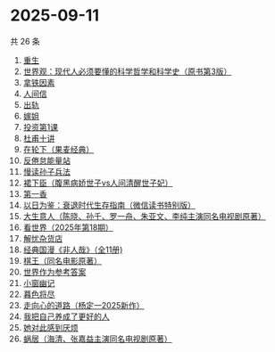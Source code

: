 # 2025-09-11

共 26 条

<!-- BEGIN WEREAD -->
<!-- 最后更新时间 2025-09-11 21:16:31 +0800 -->
1. [重生](https://weread.qq.com/web/bookDetail/f56324b0813aba592g019f29)
1. [世界观：现代人必须要懂的科学哲学和科学史（原书第3版）](https://weread.qq.com/web/bookDetail/61f322a071fac4b261f20c8)
1. [拿铁因素](https://weread.qq.com/web/bookDetail/a1a32200813ab9e87g014bf7)
1. [人间信](https://weread.qq.com/web/bookDetail/d6d328f0813aba5d9g013887)
1. [出轨](https://weread.qq.com/web/bookDetail/adb32d20813aba51ag0144fc)
1. [嫁姐](https://weread.qq.com/web/bookDetail/a4732730813aba576g0143c7)
1. [投资第1课](https://weread.qq.com/web/bookDetail/89b322f0813aba568g0116d0)
1. [杜甫十讲](https://weread.qq.com/web/bookDetail/fa2326c0813ab727ag01329a)
1. [在轮下（果麦经典）](https://weread.qq.com/web/bookDetail/8f732c00813aba58fg0158c0)
1. [反倦怠能量站](https://weread.qq.com/web/bookDetail/826324b0813aba1deg01589c)
1. [慢读孙子兵法](https://weread.qq.com/web/bookDetail/72732e40813aba573g017bb7)
1. [裙下臣（腹黑病娇世子vs人间清醒世子妃）](https://weread.qq.com/web/bookDetail/3d832970813aba4a8g018447)
1. [第一香](https://weread.qq.com/web/bookDetail/6ba322c0717d10766ba92c1)
1. [以日为鉴：衰退时代生存指南（微信读书特别版）](https://weread.qq.com/web/bookDetail/77d32440813aba4e2g01644a)
1. [大生意人（陈晓、孙千、罗一舟、朱亚文、李纯主演同名电视剧原著）](https://weread.qq.com/web/bookDetail/59132280813ab9dbeg0121f8)
1. [看世界（2025年第18期）](https://weread.qq.com/web/bookDetail/dcf32de0813aba670g011a30)
1. [解忧杂货店](https://weread.qq.com/web/bookDetail/6d132250813ab6e84g017ca5)
1. [经典国漫《非人哉》（全11册)](https://weread.qq.com/web/bookDetail/37732440813aba55eg011ad0)
1. [棋王（同名电影原著）](https://weread.qq.com/web/bookDetail/2b632d0071838afb2b689aa)
1. [世界作为参考答案](https://weread.qq.com/web/bookDetail/4d232400813ab9fb2g010557)
1. [小窗幽记](https://weread.qq.com/web/bookDetail/5d4323705e09715d46f70da)
1. [暮色将尽](https://weread.qq.com/web/bookDetail/43332d10813ab789bg0191c4)
1. [走向心的道路（杨定一2025新作）](https://weread.qq.com/web/bookDetail/e56326d0813aba5aeg01948c)
1. [我把自己养成了更好的人](https://weread.qq.com/web/bookDetail/b4632600813ab94abg0147dd)
1. [她对此感到厌烦](https://weread.qq.com/web/bookDetail/8f632e60813ab7dcbg015740)
1. [蜗居（海清、张嘉益主演同名电视剧原著）](https://weread.qq.com/web/bookDetail/d7932200813ab6ffeg016c0e)
<!-- END WEREAD -->